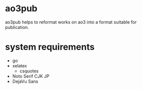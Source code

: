 # ao3pub

ao3pub helps to reformat works on ao3 into a format suitable for publication.

# system requirements

* go
* xelatex
  * csquotes
* Noto Serif CJK JP
* DejaVu Sans
